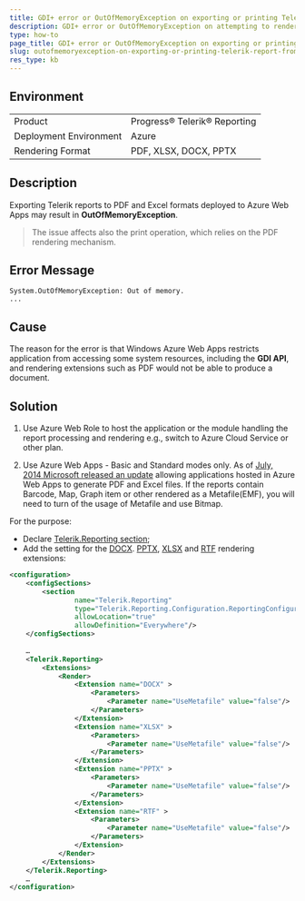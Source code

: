 ```yaml
---
title: GDI+ error or OutOfMemoryException on exporting or printing Telerik report from Azure Web Apps
description: GDI+ error or OutOfMemoryException on attempting to render a Telerik Report to another rendering format from Azure Web Apps. 
type: how-to
page_title: GDI+ error or OutOfMemoryException on exporting or printing Telerik report from Azure Web Apps
slug: outofmemoryexception-on-exporting-or-printing-telerik-report-from-azure-webapps
res_type: kb
---
```


## Environment

<table>
	<tr>
		<td>Product</td>
		<td>Progress® Telerik® Reporting</td>
	</tr>
	<tr>
		<td>Deployment Environment</td>
		<td>Azure</td>
	</tr>
 	<tr>
		<td>Rendering Format</td>
		<td>PDF, XLSX, DOCX, PPTX</td>
	</tr>
</table>
 
## Description  

Exporting Telerik reports to PDF and Excel formats deployed to Azure Web Apps may result in **OutOfMemoryException**. 
  
> The issue affects also the print operation, which relies on the PDF rendering mechanism.  

## Error Message

```
System.OutOfMemoryException: Out of memory.
...
```

## Cause

The reason for the error is that Windows Azure Web Apps restricts application from accessing some system resources, including the **GDI API**, and rendering extensions such as PDF would not be able to produce a document.  
  
## Solution

1. Use Azure Web Role to host the application or the module handling the report processing and rendering e.g., switch to Azure Cloud Service or other plan.

2. Use Azure Web Apps - Basic and Standard modes only. As of <a href="https://social.msdn.microsoft.com/forums/azure/en-US/d14bc4fa-256e-4f8f-9682-432ab556f74d/report-viewer-control-fix-for-export-to-pdf-available?forum=windowsazurewebsitespreview" target="_blank">July, 2014 Microsoft released an update</a> allowing applications hosted in Azure Web Apps to generate PDF and Excel files. If the reports contain Barcode, Map, Graph item or other rendered as a Metafile(EMF), you will need to turn of the usage of Metafile and use Bitmap.  

For the purpose:

   - Declare <a href="../configuring-telerik-reporting">Telerik.Reporting section</a>;
   - Add the setting for the <a href="../device-information-settings-word" target="_blank">DOCX</a>. <a href="../device-information-settings-powerpoint" target="_blank">PPTX</a>, <a href="../device-information-settings-excel-2007" target="_blank">XLSX</a> and <a href="../device-information-settings-rtf" target="_blank">RTF</a> rendering extensions:  

```XML
<configuration> 
    <configSections>
        <section
                name="Telerik.Reporting"
                type="Telerik.Reporting.Configuration.ReportingConfigurationSection, Telerik.Reporting"
                allowLocation="true"
                allowDefinition="Everywhere"/>
    </configSections>
  
    …
    <Telerik.Reporting>
        <Extensions>
            <Render>
                <Extension name="DOCX" >
                    <Parameters>
                        <Parameter name="UseMetafile" value="false"/>
                    </Parameters>
                </Extension>
                <Extension name="XLSX" >
                    <Parameters>
                        <Parameter name="UseMetafile" value="false"/>
                    </Parameters>
                </Extension>
                <Extension name="PPTX" >
                    <Parameters>
                        <Parameter name="UseMetafile" value="false"/>
                    </Parameters>
                </Extension>
                <Extension name="RTF" >
                    <Parameters>
                        <Parameter name="UseMetafile" value="false"/>
                    </Parameters>
                </Extension>
            </Render>
        </Extensions>
    </Telerik.Reporting>
    …
</configuration>
```



